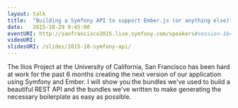 ```yaml
---
layout: talk
title:  "Building a Symfony API to support Ember.js (or anything else)"
date:   2015-10-29 9:45:00
eventURI: http://sanfrancisco2015.live.symfony.com/speakers#session-1644
videoURI:
slidesURI: /slides/2015-10-symfony-api/
---
```


The Ilios Project at the University of California, San Francisco has been hard at work for the past 6 months creating the next version of our application using Symfony and Ember. I will show you the bundles we've used to build a beautiful REST API and the bundles we've written to make generating the necessary boilerplate as easy as possible.
